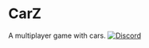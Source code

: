 # CarZ 
A multiplayer game with cars. 
[![Discord](https://img.shields.io/discord/735157161872850944?label=discord&logo=discord&logoColor=white)](https://discord.gg/tXekztz) 
